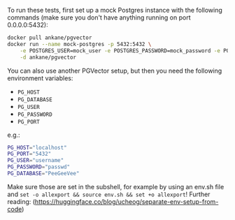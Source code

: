 To run these tests, first set up a mock Postgres instance with the following commands 
(make sure you don't have anything running on port 0.0.0.0:5432):

```sh
docker pull ankane/pgvector
docker run --name mock-postgres -p 5432:5432 \
    -e POSTGRES_USER=mock_user -e POSTGRES_PASSWORD=mock_password -e POSTGRES_DB=mock_db \
    -d ankane/pgvector
```

You can also use another PGVector setup, but then you need the following environment variables:

* `PG_HOST`
* `PG_DATABASE`
* `PG_USER`
* `PG_PASSWORD`
* `PG_PORT`

e.g.:

```sh
PG_HOST="localhost"
PG_PORT="5432"
PG_USER="username"
PG_PASSWORD="passwd"
PG_DATABASE="PeeGeeVee"
```

Make sure those are set in the subshell, for example by using an env.sh file and `set -o allexport && source env.sh && set +o allexport`! Further reading: (https://huggingface.co/blog/ucheog/separate-env-setup-from-code)
